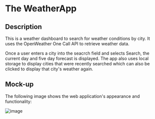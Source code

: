 # The WeatherApp

## Description
This is a weather dashboard to search for weather conditions by city. It uses the OpenWeather One Call API to retrieve weather data.

 Once a user enters a city into the seacrch field and selects Search, the current day and five day forecast is displayed. The app also uses local storage to display cities that were recently searched which can also be clicked to display that city's weather again.

 ## Mock-up

 The following image shows the web application's appearance and functionality:

![image](https://user-images.githubusercontent.com/80549050/127893467-a15c59d1-376b-4f00-81e7-05a9353d12e9.png)
